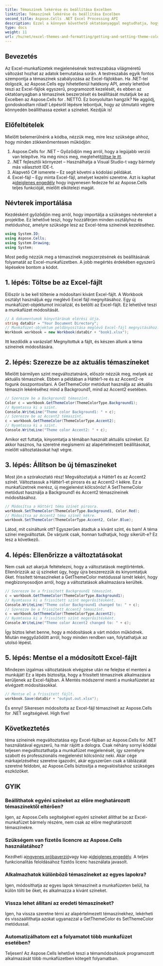 ```yaml
---
title: Témaszínek lekérése és beállítása Excelben
linktitle: Témaszínek lekérése és beállítása Excelben
second_title: Aspose.Cells .NET Excel Processing API
description: Ezzel a könnyen követhető oktatóanyaggal megtudhatja, hogyan szerezhet be és állíthat be témaszíneket az Excelben az Aspose.Cells for .NET segítségével. Teljes, lépésről lépésre útmutató és kódpéldák mellékelve.
type: docs
weight: 11
url: /hu/net/excel-themes-and-formatting/getting-and-setting-theme-colors/
---
```

## Bevezetés
Az Excel-munkafüzetek megjelenésének testreszabása világméretű változást hozhat az adatok bemutatása során. A testreszabás egyik fontos szempontja a témaszínek szabályozása az Excel-fájlokban. Ha .NET-tel dolgozik, az Aspose.Cells egy hihetetlenül hatékony API, amely lehetővé teszi az Excel-fájlok egyszerű, programozott kezelését, és ebben az oktatóanyagban a témaszínek beszerzését és beállítását mutatjuk be az Excelben az Aspose.Cells for . NETTÓ.
Ez bonyolultan hangzik? Ne aggódj, gondoskodtam rólad! Lépésről lépésre lebontjuk, hogy az útmutató végére könnyedén beállíthassa ezeket a színeket. Kezdjük is!
## Előfeltételek
Mielőtt belemerülnénk a kódba, nézzük meg, mire lesz szüksége ahhoz, hogy minden zökkenőmentesen működjön:
1. Aspose.Cells for .NET – Győződjön meg arról, hogy a legújabb verzió van telepítve. Ha még nincs meg, megteheti[töltse le itt](https://releases.aspose.com/cells/net/).
2. .NET fejlesztői környezet – Használhatja a Visual Studio-t vagy bármely más választott IDE-t.
3. Alapvető C# ismerete – Ez segít követni a kódolási példákat.
4. Excel-fájl – Egy minta Excel-fájl, amelyet kezelni szeretne.
 Azt is kaphat a[ideiglenes engedély](https://purchase.aspose.com/temporary-license/) hogy ingyenesen fedezze fel az Aspose.Cells teljes funkcióját, mielőtt elkötelezi magát.
## Névterek importálása
Kezdésként győződjön meg arról, hogy importálja a szükséges névtereket a projektbe. Ez lehetővé teszi, hogy hozzáférjen minden osztályhoz és metódushoz, amelyre szüksége lesz az Excel-téma színeinek kezeléséhez.
```csharp
using System.IO;
using Aspose.Cells;
using System.Drawing;
using System;
```
Most pedig nézzük meg a témaszínek megszerzésének és beállításának folyamatát az Excel-munkafüzetben. A jobb megértés érdekében egyszerű lépésekre bontom a kódot.
## 1. lépés: Töltse be az Excel-fájlt
Először is be kell töltenie a módosítani kívánt Excel-fájlt. A Workbook osztályt használjuk egy meglévő Excel fájl megnyitásához.
Egy új munkafüzet-objektumot inicializál, és betölti az Excel-fájlt. Ez lehetővé teszi a munkafüzet módosítását.
```csharp
// A dokumentumok könyvtárának elérési útja.
string dataDir = "Your Document Directory";
// Munkafüzet-objektum példányosítása meglévő Excel-fájl megnyitásához.
Workbook workbook = new Workbook(dataDir + "book1.xlsx");
```
Itt kezdődik a varázslat! Megnyitottuk a fájlt, és készen állunk a téma színeinek módosítására.
## 2. lépés: Szerezze be az aktuális témaszíneket
Mielőtt bármilyen színt megváltoztatnánk, először nézzük meg, melyek az aktuális témaszínek. Ebben a példában a Háttér1-re és az Accent2-re fogunk összpontosítani.
A GetThemeColor metódust használja az aktuális témaszín lekéréséhez mind a Background1, mind az Accent2 esetében.
```csharp
// Szerezze be a Background1 témaszínt.
Color c = workbook.GetThemeColor(ThemeColorType.Background1);
// Nyomtassa ki a színt.
Console.WriteLine("Theme color Background1: " + c);
// Szerezze be az Accent2 témaszínt.
c = workbook.GetThemeColor(ThemeColorType.Accent2);
// Nyomtassa ki a színt.
Console.WriteLine("Theme color Accent2: " + c);
```
Amikor ezt futtatja, kinyomtatja a témában használt aktuális színeket. Ez akkor hasznos, ha szeretné megismerni az alapértelmezett beállításokat, mielőtt változtatásokat hajt végre.
## 3. lépés: Állítson be új témaszíneket
Most jön a szórakoztató rész! Megváltoztatjuk a Háttér1 és az Accent2 színét. Változtassuk a Háttér1-et pirosra és az Accent2-t kékre. Ez a munkafüzetnek merész, új megjelenést kölcsönöz!
A SetThemeColor metódust használja a Background1 és Accent2 témaszíneinek módosításához.
```csharp
// Módosítsa a Háttér1 téma színét pirosra.
workbook.SetThemeColor(ThemeColorType.Background1, Color.Red);
// Módosítsa az Accent2 téma színét kékre.
workbook.SetThemeColor(ThemeColorType.Accent2, Color.Blue);
```
Látod, mit csináltunk ott? Egyszerűen átadtuk a kívánt színt, és bam! A téma színei megváltoztak. De várjunk csak, honnan tudhatjuk, hogy sikerült-e? Ez lesz a következő.
## 4. lépés: Ellenőrizze a változtatásokat
Nem csak azt akarjuk feltételezni, hogy a változtatások megtörténtek. Ellenőrizzük az új színeket úgy, hogy újra beszerezzük és kinyomtatjuk őket.
frissített témaszíneket a GetThemeColor metódussal ismét lekéri, hogy megbizonyosodjon arról, hogy a változtatások alkalmazásra kerültek.
```csharp
// Szerezze be a frissített Background1 témaszínt.
c = workbook.GetThemeColor(ThemeColorType.Background1);
// Nyomtassa ki a frissített színt megerősítésként.
Console.WriteLine("Theme color Background1 changed to: " + c);
// Szerezze be a frissített Accent2 témaszínt.
c = workbook.GetThemeColor(ThemeColorType.Accent2);
// Nyomtassa ki a frissített színt megerősítésként.
Console.WriteLine("Theme color Accent2 changed to: " + c);
```
Így biztos lehet benne, hogy a módosítások a várt módon működnek. Miután meggyőződött arról, hogy minden rendben van, folytathatjuk az utolsó lépést.
## 5. lépés: Mentse el a módosított Excel-fájlt
Mindezen izgalmas változtatások elvégzése után ne felejtse el menteni a munkáját! Ez a lépés biztosítja, hogy a frissített témaszínek alkalmazásra kerüljenek az Excel-fájlban.
A Mentés módszerrel menti a munkafüzetet az elvégzett módosításokkal.
```csharp
// Mentse el a frissített fájlt.
workbook.Save(dataDir + "output.out.xlsx");
```
És ennyi! Sikeresen módosította az Excel-fájl témaszíneit az Aspose.Cells for .NET segítségével. High five!
## Következtetés
téma színeinek megváltoztatása egy Excel-fájlban az Aspose.Cells for .NET használatával egyszerű, ha már rájött a dologra. Csak néhány sornyi kóddal teljesen megváltoztathatja a munkafüzet megjelenését, így személyre szabott és professzionális megjelenést kölcsönöz neki. Akár cége márkajelzéséhez szeretne igazodni, akár egyszerűen csak a táblázatát szeretné feldobni, az Aspose.Cells biztosítja a megvalósításhoz szükséges eszközöket.
## GYIK
### Beállíthatok egyéni színeket az előre meghatározott témaszínektől eltérően?
Igen, az Aspose.Cells segítségével egyéni színeket állíthat be az Excel-munkafüzet bármely részére, nem csak az előre meghatározott témaszínekre.
### Szükségem van fizetős licencre az Aspose.Cells használatához?
 Kezdheti a[ingyenes próbaverzió](https://releases.aspose.com/)vagy kap a[ideiglenes engedély](https://purchase.aspose.com/temporary-license/). A teljes funkcionalitás feloldásához fizetős licenc használata javasolt.
### Alkalmazhatok különböző témaszíneket az egyes lapokra?
Igen, módosíthatja az egyes lapok témaszíneit a munkafüzeten belül, ha külön tölti be őket, és alkalmazza a kívánt színeket.
### Vissza lehet állítani az eredeti témaszíneket?
Igen, ha vissza szeretne térni az alapértelmezett témaszínekhez, lekérheti és visszaállíthatja azokat ugyanazzal a GetThemeColor és SetThemeColor metódussal.
### Automatizálhatom ezt a folyamatot több munkafüzet esetében?
Teljesen! Az Aspose.Cells lehetővé teszi a témamódosítások programozott alkalmazását több munkafüzetben kötegelt folyamatban.